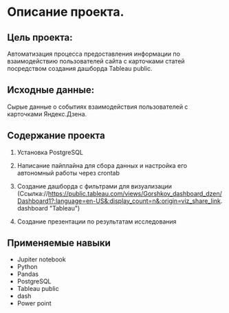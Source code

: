 # Описание проекта.

## Цель проекта:
Автоматизация процесса предоставления информации по взаимодействию пользователей сайта с карточками статей посредством создания дашборда Tableau public.

## Исходные данные: 
Сырые данные о событиях взаимодействия пользователей с карточками Яндекс.Дзена.

## Содержание проекта
1. Установка PostgreSQL
2. Написание пайплайна для сбора данных и настройка его автономный работы через crontab   
3. Создание дашборда с фильтрами для визуализации (Ссылка://https://public.tableau.com/views/Gorshkov_dashboard_dzen/Dashboard1?:language=en-US&:display_count=n&:origin=viz_share_link. dashboard "Tableau")

4. Создание презентации по результатам исследования

## Применяемые навыки

- Jupiter notebook
- Python
- Pandas
- PostgreSQL
- Tableau public
- dash
- Power point

